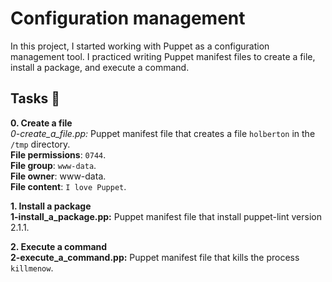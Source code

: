 # Configuration management

In this project, I started working with Puppet as a configuration management tool. I practiced writing Puppet manifest files to create a file, install a package, and execute a command.

## Tasks 📃

**0. Create a file** <br>
*0-create_a_file.pp:* Puppet manifest file that creates a file `holberton` in the `/tmp` directory. <br>
__File permissions__: `0744`. <br>
__File group__: `www-data`. <br>
__File owner__: www-data. <br>
__File content__: `I love Puppet`. <br>

**1. Install a package** <br>
__1-install_a_package.pp:__ Puppet manifest file that install puppet-lint version 2.1.1.

**2. Execute a command** <br>
__2-execute_a_command.pp:__ Puppet manifest file that kills the process `killmenow`.
